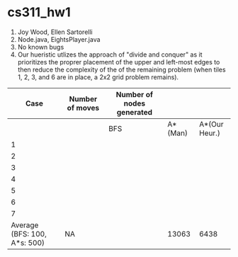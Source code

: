# cs311_hw1
1. Joy Wood, Ellen Sartorelli
2. Node.java, EightsPlayer.java
3. No known bugs
4. Our hueristic utlizes the approach of "divide and conquer" as it prioritizes the proprer placement of the upper and left-most edges to then reduce the complexity of the of the remaining problem (when tiles 1, 2, 3, and 6 are in place, a 2x2 grid problem remains).

|Case   	|  Number of moves 	|   Number of nodes generated	|   	|   	|
|---	|---	|---	|---	|---	|
|   	|   	|   BFS	|  A*(Man) 	| A*(Our Heur.)  	|
| 1  	|   	|   	|   	|   	|
|   2	|   	|   	|   	|   	|
|   3	|   	|   	|   	|   	|
|   4	|   	|   	|   	|   	|
|   5	|   	|   	|   	|   	|
|   6	|   	|   	|   	|   	|
|   7	|   	|   	|   	|   	|
|  Average (BFS: 100, A\*s: 500)	|  NA 	|    	|  13063 	|  6438 	|


